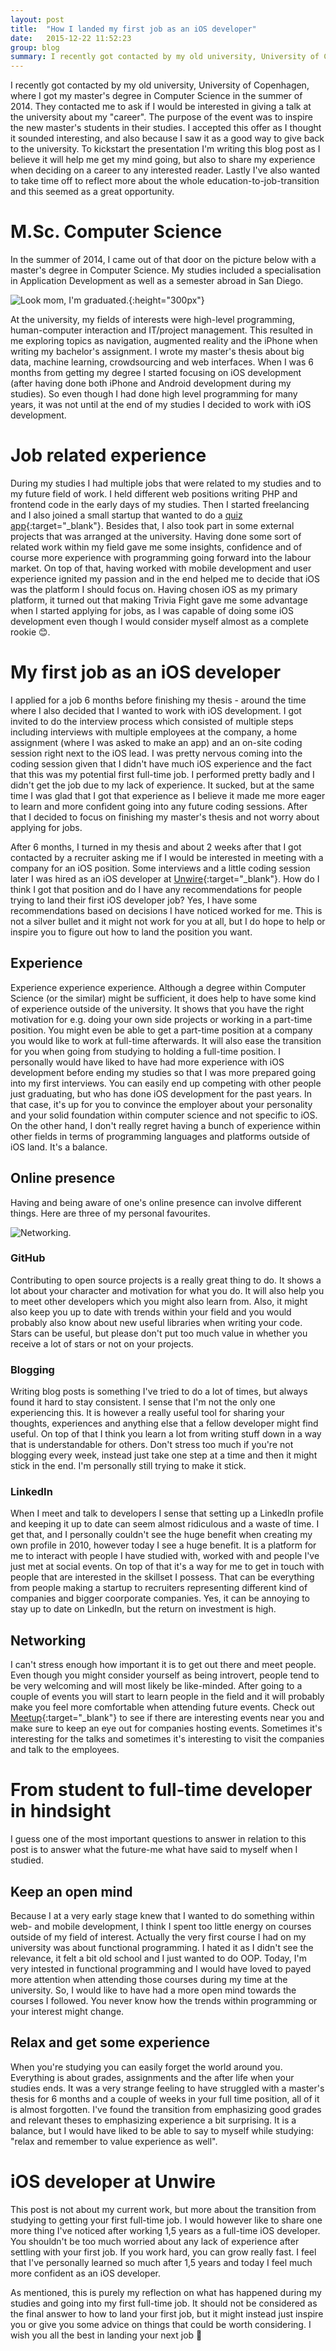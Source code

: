 ```yaml
---
layout: post
title:  "How I landed my first job as an iOS developer"
date:   2015-12-22 11:52:23
group: blog
summary: I recently got contacted by my old university, University of Copenhagen, where I got my master’s degree in Computer Science in the summer of 2014. They contacted me to ask if I would be interested in giving a talk at the university about my “career”. The purpose of the event was to inspire the new master’s students in their studies. I accepted this offer as I thought it sounded interesting, and also because I saw it as a good way to give back to the university. To kickstart the presentation I’m writing this blog post as I believe it will help me get my mind going, but also to share my experience when deciding on a career to any interested reader.
---
```


I recently got contacted by my old university, University of Copenhagen, where I got my master's degree in Computer Science in the summer of 2014. They contacted me to ask if I would be interested in giving a talk at the university about my "career". The purpose of the event was to inspire the new master's students in their studies. I accepted this offer as I thought it sounded interesting, and also because I saw it as a good way to give back to the university. To kickstart the presentation I'm writing this blog post as I believe it will help me get my mind going, but also to share my experience when deciding on a career to any interested reader. Lastly I've also wanted to take time off to reflect more about the whole education-to-job-transition and this seemed as a great opportunity.

# M.Sc. Computer Science
In the summer of 2014, I came out of that door on the picture below with a master's degree in Computer Science. My studies included a specialisation in Application Development as well as a semester abroad in San Diego.

![Look mom, I'm graduated.](/assets/posts/5464232.jpg){:height="300px"}

At the university, my fields of interests were high-level programming, human-computer interaction and  IT/project management. This resulted in me exploring topics as navigation, augmented reality and the iPhone when writing my bachelor's assignment. I wrote my master's thesis about big data, machine learning, crowdsourcing and web interfaces. When I was 6 months from getting my degree I started focusing on iOS development (after having done both iPhone and Android development during my studies). So even though I had done high level programming for many years, it was not until at the end of my studies I decided to work with iOS development.

# Job related experience
During my studies I had multiple jobs that were related to my studies and to my future field of work. I held different web positions writing PHP and frontend code in the early days of my studies. Then I started freelancing and I also joined a small startup that wanted to do a [quiz app](/projects/trivia-fight/){:target="_blank"}. Besides that, I also took part in some external projects that was arranged at the university. Having done some sort of related work within my field gave me some insights, confidence and of course more experience with programming going forward into the labour market. On top of that, having worked with mobile development and user experience ignited my passion and in the end helped me to decide that iOS was the platform I should focus on. Having chosen iOS as my primary platform, it turned out that making Trivia Fight gave me some advantage when I started applying for jobs, as I was capable of doing some iOS development even though I would consider myself almost as a complete rookie 😊.

# My first job as an iOS developer
I applied for a job 6 months before finishing my thesis - around the time where I also decided that I wanted to work with iOS development. I got invited to do the interview process which consisted of multiple steps including interviews with multiple employees at the company, a home assignment (where I was asked to make an app) and an on-site coding session right next to the iOS lead. I was pretty nervous coming into the coding session given that I didn't have much iOS experience and the fact that this was my potential first full-time job. I performed pretty badly and I didn't get the job due to my lack of experience. It sucked, but at the same time I was glad that I got that experience as I believe it made me more eager to learn and more confident going into any future coding sessions. After that I decided to focus on finishing my master's thesis and not worry about applying for jobs.

After 6 months, I turned in my thesis and about 2 weeks after that I got contacted by a recruiter asking me if I would be interested in meeting with a company for an iOS position. Some interviews and a little coding session later I was hired as an iOS developer at [Unwire](http://www.unwire.com){:target="_blank"}. How do I think I got that position and do I have any recommendations for people trying to land their first iOS developer job? Yes, I have some recommendations based on decisions I have noticed worked for me. This is not a silver bullet and it might not work for you at all, but I do hope to help or inspire you to figure out how to land the position you want.

## Experience
Experience experience experience. Although a degree within Computer Science (or the similar) might be sufficient, it does help to have some kind of experience outside of the university. It shows that you have the right motivation for e.g. doing your own side projects or working in a part-time position. You might even be able to get a part-time position at a company you would like to work at full-time afterwards. It will also ease the transition for you when going from studying to holding a full-time position. I personally would have liked to have had more experience with iOS development before ending my studies so that I was more prepared going into my first interviews. You can easily end up competing with other people just graduating, but who has done iOS development for the past years. In that case, it's up for you to convince the employer about your personality and your solid foundation within computer science and not specific to iOS. On the other hand, I don't really regret having a bunch of experience within other fields in terms of programming languages and platforms outside of iOS land. It's a balance.

## Online presence
Having and being aware of one's online presence can involve different things. Here are three of my personal favourites.

![Networking.](/assets/posts/networking.gif)

### GitHub
Contributing to open source projects is a really great thing to do. It shows a lot about your character and motivation for what you do. It will also help you to meet other developers which you might also learn from. Also, it might also keep you up to date with trends within your field and you would probably also know about new useful libraries when writing your code. Stars can be useful, but please don't put too much value in whether you receive a lot of stars or not on your projects.

### Blogging
Writing blog posts is something I've tried to do a lot of times, but always found it hard to stay consistent. I sense that I'm not the only one experiencing this. It is however a really useful tool for sharing your thoughts, experiences and anything else that a fellow developer might find useful. On top of that I think you learn a lot from writing stuff down in a way that is understandable for others. Don't stress too much if you're not blogging every week, instead just take one step at a time and then it might stick in the end. I'm personally still trying to make it stick.

### LinkedIn
When I meet and talk to developers I sense that setting up a LinkedIn profile and keeping it up to date can seem almost ridiculous and a waste of time. I get that, and I personally couldn't see the huge benefit when creating my own profile in 2010, however today I see a huge benefit. It is a platform for me to interact with people I have studied with, worked with and people I've just met at social events. On top of that it's a way for me to get in touch with people that are interested in the skillset I possess. That can be everything from people making a startup to recruiters representing different kind of companies and bigger coorporate companies. Yes, it can be annoying to stay up to date on LinkedIn, but the return on investment is high.

## Networking
I can't stress enough how important it is to get out there and meet people. Even though you might consider yourself as being introvert, people tend to be very welcoming and will most likely be like-minded. After going to a couple of events you will start to learn people in the field and it will probably make you feel more comfortable when attending future events. Check out [Meetup](http://www.meetup.com){:target="_blank"} to see if there are interesting events near you and make sure to keep an eye out for companies hosting events. Sometimes it's interesting for the talks and sometimes it's interesting to visit the companies and talk to the employees.

# From student to full-time developer in hindsight
I guess one of the most important questions to answer in relation to this post is to answer what the future-me what have said to myself when I studied.

## Keep an open mind
Because I at a very early stage knew that I wanted to do something within web- and mobile development, I think I spent too little energy on courses outside of my field of interest. Actually the very first course I had on my university was about functional programming. I hated it as I didn't see the relevance, it felt a bit old school and I just wanted to do OOP. Today, I'm very intested in functional programming and I would have loved to payed more attention when attending those courses during my time at the university. So, I would like to have had a more open mind towards the courses I followed. You never know how the trends within programming or your interest might change.

## Relax and get some experience
When you're studying you can easily forget the world around you. Everything is about grades, assignments and the after life when your studies ends. It was a very strange feeling to have struggled with a master's thesis for 6 months and a couple of weeks in your full time position, all of it is almost forgotten. I've found the transition from emphasizing good grades and relevant theses to emphasizing experience a bit surprising. It is a balance, but I would have liked to be able to say to myself while studying: "relax and remember to value experience as well".

# iOS developer at Unwire
This post is not about my current work, but more about the transition from studying to getting your first full-time job. I would however like to share one more thing I've noticed after working 1,5 years as a full-time iOS developer. You shouldn't be too much worried about any lack of experience after settling with your first job. If you work hard, you can grow really fast. I feel that I've personally learned so much after 1,5 years and today I feel much more confident as an iOS developer.

As mentioned, this is purely my reflection on what has happened during my studies and going into my first full-time job. It should not be considered as the final answer to how to land your first job, but it might instead just inspire you or give you some advice on things that could be worth considering. I wish you all the best in landing your next job 🙏